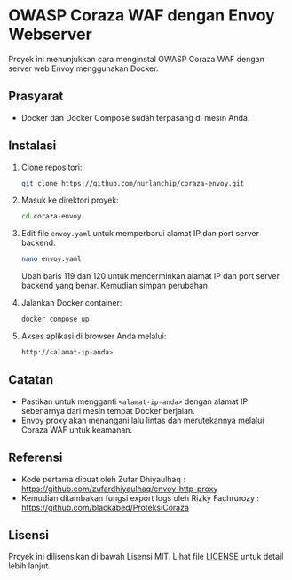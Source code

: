 # OWASP Coraza WAF dengan Envoy Webserver

Proyek ini menunjukkan cara menginstal OWASP Coraza WAF dengan server web Envoy menggunakan Docker.

## Prasyarat

- Docker dan Docker Compose sudah terpasang di mesin Anda.

## Instalasi

1. Clone repositori:

   ```bash
   git clone https://github.com/nurlanchip/coraza-envoy.git
   ```

2. Masuk ke direktori proyek:

   ```bash
   cd coraza-envoy
   ```

3. Edit file `envoy.yaml` untuk memperbarui alamat IP dan port server backend:

   ```bash
   nano envoy.yaml
   ```

   Ubah baris 119 dan 120 untuk mencerminkan alamat IP dan port server backend yang benar. Kemudian simpan perubahan.

4. Jalankan Docker container:

   ```bash
   docker compose up
   ```

5. Akses aplikasi di browser Anda melalui:

   ```bash
   http://<alamat-ip-anda>
   ```

## Catatan

- Pastikan untuk mengganti `<alamat-ip-anda>` dengan alamat IP sebenarnya dari mesin tempat Docker berjalan.
- Envoy proxy akan menangani lalu lintas dan merutekannya melalui Coraza WAF untuk keamanan.

## Referensi

- Kode pertama dibuat oleh Zufar Dhiyaulhaq : https://github.com/zufardhiyaulhaq/envoy-http-proxy
- Kemudian ditambakan fungsi export logs oleh Rizky Fachrurozy : https://github.com/blackabed/ProteksiCoraza

## Lisensi

Proyek ini dilisensikan di bawah Lisensi MIT. Lihat file [LICENSE](LICENSE) untuk detail lebih lanjut.
